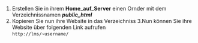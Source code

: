 1. Erstellen Sie in ihrem **Home_auf_Server** einen Ornder mit dem Verzeichnissnamen ***public_html***
2. Kopieren Sie nun ihre Website in das Verzeichniss
3.Nun können Sie ihre Website über folgenden Link aufrufen  
`http://lms/~username/`
